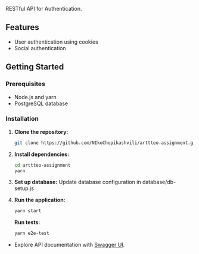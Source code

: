 RESTful API for Authentication.

## Features
- User authentication using cookies
- Social authentication

## Getting Started

### Prerequisites

- Node.js and yarn
- PostgreSQL database

### Installation

1. **Clone the repository:**

   ```bash
   git clone https://github.com/NIkoChopikashvili/arttteo-assignment.git

   ```

2. **Install dependencies:**
   ```bash
   cd arttteo-assignment
   yarn

   ```


4. **Set up database:**
   Update database configuration in database/db-setup.js
   

5. **Run the application:**
    ```bash
    yarn start

    ```

   **Run tests:**
    ```bash
    yarn e2e-test

    ```

- Explore API documentation with [Swagger UI](http://localhost:5000/api-docs).
